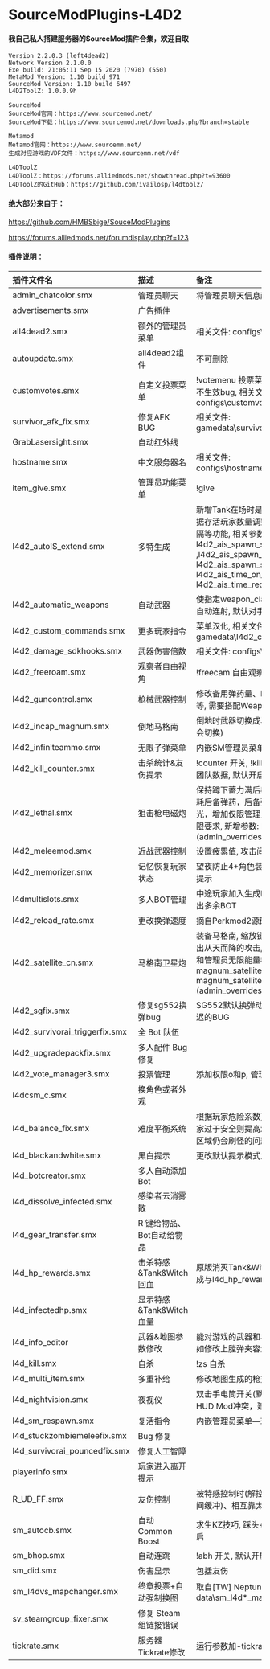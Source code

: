 # SourceModPlugins-L4D2

#### 我自己私人搭建服务器的SourceMod插件合集，欢迎自取

```
Version 2.2.0.3 (left4dead2)
Network Version 2.1.0.0
Exe build: 21:05:11 Sep 15 2020 (7970) (550)
MetaMod Version: 1.10 build 971
SourceMod Version: 1.10 build 6497
L4D2ToolZ: 1.0.0.9h

SourceMod
SourceMod官网：https://www.sourcemod.net/
SourceMod下载：https://www.sourcemod.net/downloads.php?branch=stable

Metamod
Metamod官网：https://www.sourcemm.net/
生成对应游戏的VDF文件：https://www.sourcemm.net/vdf

L4DToolZ
L4DToolZ：https://forums.alliedmods.net/showthread.php?t=93600
L4DToolZ的GitHub：https://github.com/ivailosp/l4dtoolz/
```

#### 绝大部分来自于：

https://github.com/HMBSbige/SouceModPlugins

https://forums.alliedmods.net/forumdisplay.php?f=123

#### 插件说明：

| 插件文件名                     | 描述                      | 备注                                                         |
| :----------------------------- | :------------------------ | :----------------------------------------------------------- |
| admin_chatcolor.smx            | 管理员聊天                | 将管理员聊天信息颜色变更                                     |
| advertisements.smx             | 广告插件                  |                                                              |
| all4dead2.smx                  | 额外的管理员菜单          | 相关文件: configs\advertisements.txt                         |
| autoupdate.smx                 | all4dead2组件             | 不可删除                                                     |
| customvotes.smx                | 自定义投票菜单            | !votemenu 投票菜单, 修复投票冷却时间不生效bug, 相关文件: configs\customvotes.cfg |
| survivor_afk_fix.smx           | 修复AFK BUG               | 相关文件: gamedata\survivor_afk_fix.txt                      |
| GrabLasersight.smx             | 自动红外线                |                                                              |
| hostname.smx                   | 中文服务器名              | 相关文件: configs\hostname\hostname.txt                      |
| item_give.smx                  | 管理员功能菜单            | !give                                                        |
| l4d2_autoIS_extend.smx         | 多特生成                  | 新增Tank在场时是否继续生成特感，根据存活玩家数量调整特感数量以及刷新间隔等功能, 相关参数: l4d2_ais_spawn_si_with_tank ,l4d2_ais_spawn_size_on_player, l4d2_ais_spawn_size_add_amount, l4d2_ais_time_on_player, l4d2_ais_time_reduce_amount |
| l4d2_automatic_weapons         | 自动武器                  | 使指定weapon_class的武器按住射击键自动连射, 默认对手枪开启   |
| l4d2_custom_commands.smx       | 更多玩家指令              | 菜单汉化, 相关文件: gamedata\l4d2_custom_commands.txt        |
| l4d2_damage_sdkhooks.smx       | 武器伤害倍数              | 相关文件: configs\l4d2damagemod.cfg                          |
| l4d2_freeroam.smx              | 观察者自由视角            | !freecam 自由观察视角                                        |
| l4d2_guncontrol.smx            | 枪械武器控制              | 修改备用弹药量、M60&榴弹枪子弹补充等, 需要搭配WeaponUnlock使用 |
| l4d2_incap_magnum.smx          | 倒地马格南                | 倒地时武器切换成马格南 (默认只有近战会切换)                  |
| l4d2_infiniteammo.smx          | 无限子弹菜单              | 内嵌SM管理员菜单，提示信息小改                               |
| l4d2_kill_counter.smx          | 击杀统计&友伤提示         | !counter 开关, !kills 个人数据, !teamkills 团队数据, 默认开启友伤提示、关闭通知 |
| l4d2_lethal.smx                | 狙击枪电磁炮              | 保持蹲下蓄力满后射出电磁炮, 修改为消耗后备弹药，后备弹药不足时会直接耗光，增加仅限管理员使用参数以及对应权限要求, 新增参数: lethal_weapon (admin_overrides.cfg) |
| l4d2_meleemod.smx              | 近战武器控制              | 设置疲累值, 攻击间隔等                                       |
| l4d2_memorizer.smx             | 记忆恢复玩家状态          | 望夜防止4+角色装备混乱的原版, 无任何提示                     |
| l4dmultislots.smx              | 多人BOT管理               | 中途玩家加入生成BOT提供接管, 自动踢出多余BOT                 |
| l4d2_reload_rate.smx           | 更改换弹速度              | 摘自Perkmod2源码                                             |
| l4d2_satellite_cn.smx          | 马格南卫星炮              | 装备马格南, 缩放键弹出菜单切换模式, 射出从天而降的攻击, 增加仅限管理员使用和管理员无限能量参数, 新增参数: magnum_satellite, magnum_satellite_unlimit (admin_overrides.cfg) |
| l4d2_sgfix.smx                 | 修复sg552换弹bug          | SG552默认换弹动画结束到可开枪有延迟的BUG                     |
| l4d2_survivorai_triggerfix.smx | 全 Bot 队伍               |                                                              |
| l4d2_upgradepackfix.smx        | 多人配件 Bug 修复         |                                                              |
| l4d2_vote_manager3.smx         | 投票管理                  | 添加权限o和p, 管理员防踢                                     |
| l4dcsm_c.smx                   | 换角色或者外观            |                                                              |
| l4d_balance_fix.smx            | 难度平衡系统              | 根据玩家危险系数更改导演AI运作(即玩家过于安全则提高难度), 修复玩家在安全区域仍会刷怪的问题 |
| l4d_blackandwhite.smx          | 黑白提示                  | 更改默认提示模式为聊天栏, 文本汉化                           |
| l4d_botcreator.smx             | 多人自动添加 Bot          |                                                              |
| l4d_dissolve_infected.smx      | 感染者云消雾散            |                                                              |
| l4d_gear_transfer.smx          | R 键给物品、Bot自动给物品 |                                                              |
| l4d_hp_rewards.smx             | 击杀特感&Tank&Witch回血   | 原版消灭Tank&Witch只回复100HP, 改成与l4d_hp_rewards_max参数一致 |
| l4d_infectedhp.smx             | 显示特感&Tank&Witch血量   |                                                              |
| l4d_info_editor                | 武器&地图参数修改         | 能对游戏的武器和地图脚本进行修改, 比如修改上膛弹夹容量       |
| l4d_kill.smx                   | 自杀                      | !zs 自杀                                                     |
| l4d_multi_item.smx             | 多重补给                  | 修改地图生成的枪支、物品数量                                 |
| l4d_nightvision.smx            | 夜视仪                    | 双击手电筒开关(默认F键)，与大部分HUD Mod冲突，建议不装       |
| l4d_sm_respawn.smx             | 复活指令                  | 内嵌管理员菜单—玩家菜单内                                    |
| l4d_stuckzombiemeleefix.smx    | Bug 修复                  |                                                              |
| l4d_survivorai_pouncedfix.smx  | 修复人工智障              |                                                              |
| playerinfo.smx                 | 玩家进入离开提示          |                                                              |
| R_UD_FF.smx                    | 友伤控制                  | 被特感控制时(解控后都有1秒的免友伤时间缓冲)、相互靠太近时、3.近战 |
| sm_autocb.smx                  | 自动Common Boost          | 求生KZ技巧, 踩头+右键瞬间加速, 默认开启                      |
| sm_bhop.smx                    | 自动连跳                  | !abh 开关, 默认开启                                          |
| sm_did.smx                     | 伤害显示                  | 包括友伤                                                     |
| sm_l4dvs_mapchanger.smx        | 终章投票+自动强制换图     | 取自[TW] Neptune 服, 相关文件: data\sm_l4d*_mapchanger.txt   |
| sv_steamgroup_fixer.smx        | 修复 Steam 组链接错误     |                                                              |
| tickrate.smx                   | 服务器Tickrate修改        | 运行参数加-tickrate 64, sm_gettickrate                       |